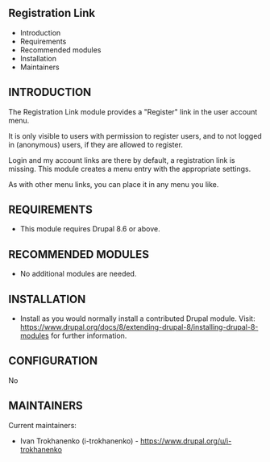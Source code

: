 Registration Link
-----------------

 * Introduction
 * Requirements
 * Recommended modules
 * Installation
 * Maintainers

INTRODUCTION
------------
The Registration Link module provides a "Register" link 
in the user account menu.

It is only visible to users with permission to register users, and to
not logged in (anonymous) users, if they are allowed to register.

Login and my account links are there by default, a registration link is missing.
This module creates a menu entry with the appropriate settings.

As with other menu links, you can place it in any menu you like.

REQUIREMENTS
------------
 * This module requires Drupal 8.6 or above.
 
RECOMMENDED MODULES
-------------------
 * No additional modules are needed.

INSTALLATION
------------
 * Install as you would normally install a contributed Drupal module. Visit:
   https://www.drupal.org/docs/8/extending-drupal-8/installing-drupal-8-modules
   for further information.

CONFIGURATION
------------
No

MAINTAINERS
-----------
Current maintainers:
 * Ivan Trokhanenko (i-trokhanenko) - https://www.drupal.org/u/i-trokhanenko
